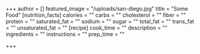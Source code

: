 +++
author = []
featured_image = "/uploads/san-diego.jpg"
title = "Some Food"
[nutrition_facts]
calories = ""
carbs = ""
cholesterol = ""
fiber = ""
protein = ""
saturated_fat = ""
sodium = ""
sugar = ""
total_fat = ""
trans_fat = ""
unsaturated_fat = ""
[recipe]
cook_time = ""
description = ""
ingredients = ""
instructions = ""
prep_time = ""

+++
